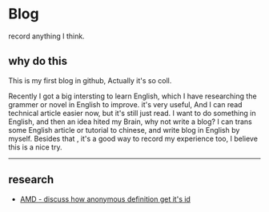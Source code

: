 # Blog

record anything I think.

## why do this

This is my first blog in github, Actually it's so coll.

Recently I got a big intersting to learn English, which I have researching the grammer or novel in English to improve. it's very useful, And I can read technical article easier now, but it's still just read. I want to do something in English, and then an idea hited my Brain, why not write a blog? I can trans some English article or tutorial to chinese, and write blog in English by myself. Besides that , it's a good way to record my experience too, I believe this is a nice try.


----

## research

- [AMD - discuss how anonymous
definition get it's id](https://groups.google.com/forum/#!topic/commonjs/WjNY7ONeaI4)
